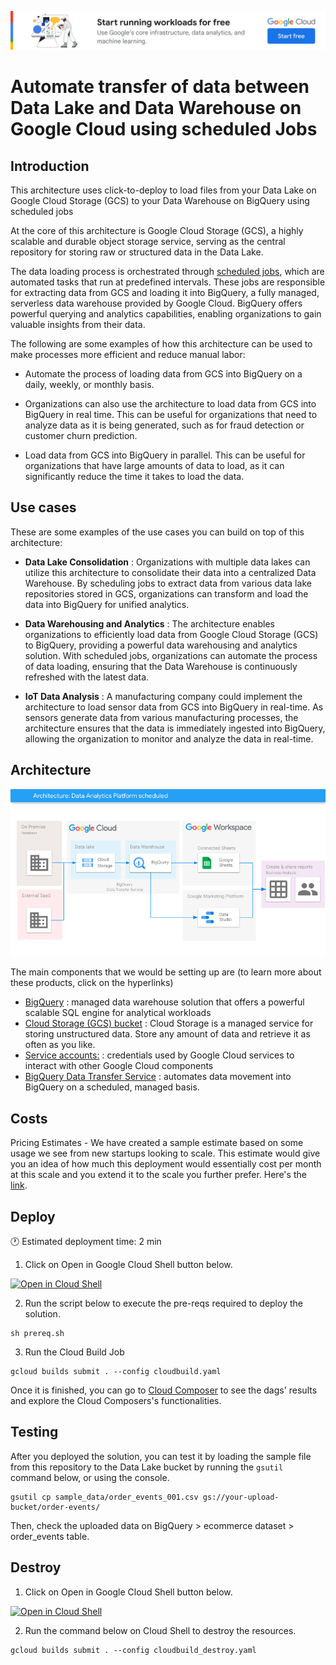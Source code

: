 [![banner](../banner.png)](https://cloud.google.com/?utm_source=github&utm_medium=referral&utm_campaign=GCP&utm_content=packages_repository_banner)

# Automate transfer of data between Data Lake and Data Warehouse on Google Cloud using scheduled Jobs

## Introduction

This architecture uses click-to-deploy to load files from your Data Lake on Google Cloud Storage (GCS) to your Data Warehouse on BigQuery using scheduled jobs

At the core of this architecture is Google Cloud Storage (GCS), a highly scalable and durable object storage service, serving as the central repository for storing raw or structured data in the Data Lake.

The data loading process is orchestrated through [scheduled jobs](https://cloud.google.com/bigquery/docs/dts-introduction), which are automated tasks that run at predefined intervals. These jobs are responsible for extracting data from GCS and loading it into BigQuery, a fully managed, serverless data warehouse provided by Google Cloud. BigQuery offers powerful querying and analytics capabilities, enabling organizations to gain valuable insights from their data.

The following are some examples of how this architecture can be used to make processes more efficient and reduce manual labor:

* Automate the process of loading data from GCS into BigQuery on a daily, weekly, or monthly basis.

* Organizations can also use the architecture to load data from GCS into BigQuery in real time. This can be useful for organizations that need to analyze data as it is being generated, such as for fraud detection or customer churn prediction.

* Load data from GCS into BigQuery in parallel. This can be useful for organizations that have large amounts of data to load, as it can significantly reduce the time it takes to load the data.

## Use cases

These are some examples of the use cases you can build on top of this architecture:

* __Data Lake Consolidation__ : Organizations with multiple data lakes can utilize this architecture to consolidate their data into a centralized Data Warehouse. By scheduling jobs to extract data from various data lake repositories stored in GCS, organizations can transform and load the data into BigQuery for unified analytics.

* __Data Warehousing and Analytics__ : The architecture enables organizations to efficiently load data from Google Cloud Storage (GCS) to BigQuery, providing a powerful data warehousing and analytics solution. With scheduled jobs, organizations can automate the process of data loading, ensuring that the Data Warehouse is continuously refreshed with the latest data.

* __IoT Data Analysis__ : A manufacturing company could  implement the architecture to load sensor data from GCS into BigQuery in real-time. As sensors generate data from various manufacturing processes, the architecture ensures that the data is immediately ingested into BigQuery, allowing the organization to monitor and analyze the data in real-time.

## Architecture

<p align="center"><img src="architecture.png"></p>

The main components that we would be setting up are (to learn more about these products, click on the hyperlinks)

* [BigQuery](https://cloud.google.com/bigquery) : managed data warehouse solution that offers a powerful scalable SQL engine for analytical workloads
* [Cloud Storage (GCS) bucket](https://cloud.google.com/storage/) : Cloud Storage is a managed service for storing unstructured data. Store any amount of data and retrieve it as often as you like.
* [Service accounts:](https://cloud.google.com/iam/docs/service-accounts) : credentials used by Google Cloud services to interact with other Google Cloud components
* [BigQuery Data Transfer Service](https://cloud.google.com/bigquery/docs/dts-introduction) : automates data movement into BigQuery on a scheduled, managed basis.

## Costs

Pricing Estimates - We have created a sample estimate based on some usage we see from new startups looking to scale. This estimate would give you an idea of how much this deployment would essentially cost per month at this scale and you extend it to the scale you further prefer. Here's the [link](https://cloud.google.com/products/calculator#id=89190782-a6db-4d0b-977e-6fbdbe857a8a).

## Deploy

:clock1: Estimated deployment time: 2 min

1. Click on Open in Google Cloud Shell button below.
<a href="https://ssh.cloud.google.com/cloudshell/editor?cloudshell_git_repo=https://github.com/GoogleCloudPlatform/click-to-deploy-solutions&cloudshell_workspace=data-analytics-platform-scheduled&cloudshell_open_in_editor=terraform/terraform.tfvars" target="_new">
    <img alt="Open in Cloud Shell" src="https://gstatic.com/cloudssh/images/open-btn.svg">
</a>

2. Run the script below to execute the pre-reqs required to deploy the solution.
```
sh prereq.sh
```

3. Run the Cloud Build Job
```
gcloud builds submit . --config cloudbuild.yaml
```

Once it is finished, you can go to [Cloud Composer](https://console.cloud.google.com/composer/environments) to see the dags' results and explore the Cloud Composers's functionalities.


## Testing
After you deployed the solution, you can test it by loading the sample file from this repository to the Data Lake bucket by running the `gsutil` command below, or using the console.
```
gsutil cp sample_data/order_events_001.csv gs://your-upload-bucket/order-events/
```

Then, check the uploaded data on BigQuery > ecommerce dataset > order_events table.

## Destroy

1. Click on Open in Google Cloud Shell button below.
<a href="https://ssh.cloud.google.com/cloudshell/editor?cloudshell_git_repo=https://github.com/GoogleCloudPlatform/click-to-deploy-solutions&cloudshell_workspace=data-platform-scheduled" target="_new">
    <img alt="Open in Cloud Shell" src="https://gstatic.com/cloudssh/images/open-btn.svg">
</a>

2. Run the command below on Cloud Shell to destroy the resources.
```
gcloud builds submit . --config cloudbuild_destroy.yaml
```
